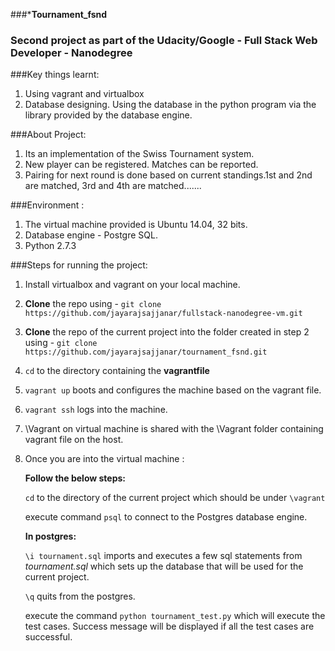 ###*******************Tournament_fsnd******************

###             Second project as part of the Udacity/Google - Full Stack Web Developer - Nanodegree
 
###Key things learnt:
1. Using vagrant and virtualbox
2. Database designing. Using the database in the python program via the library provided by the database engine. 

###About Project:
1. Its an implementation of the Swiss Tournament system.
2. New player can be registered. Matches can be reported.
3. Pairing for next round is done based on current standings.1st and 2nd are matched, 3rd and 4th are matched.......

###Environment :
1. The virtual machine provided is Ubuntu 14.04, 32 bits.
2. Database engine - Postgre SQL.
3. Python 2.7.3

###Steps for running the project:
1. Install virtualbox and vagrant on your local machine.
2. **Clone** the repo using  - `git clone https://github.com/jayarajsajjanar/fullstack-nanodegree-vm.git`
3. **Clone** the repo of the current project into the folder created in step 2 using - `git clone https://github.com/jayarajsajjanar/tournament_fsnd.git`  
4. `cd` to the directory containing the **vagrantfile**
5. `vagrant up` boots and configures the machine based on the vagrant file.
6. `vagrant ssh` logs into the machine.
7. \Vagrant on virtual machine is shared with the \Vagrant folder containing vagrant file on the host.                     
8. Once you are into the virtual machine :

   **Follow the below steps:**

   `cd` to the directory of the current project which should be under `\vagrant`
  
   execute command `psql` to connect to the Postgres database engine.
  
   **In postgres:**
  
   `\i tournament.sql` imports and executes a few sql statements from *tournament.sql* which sets up the database that will be used for the current project.
  
   `\q` quits from the postgres.

   execute the command `python tournament_test.py` which will execute the test cases. Success message will be displayed if all the test cases are successful.
      

